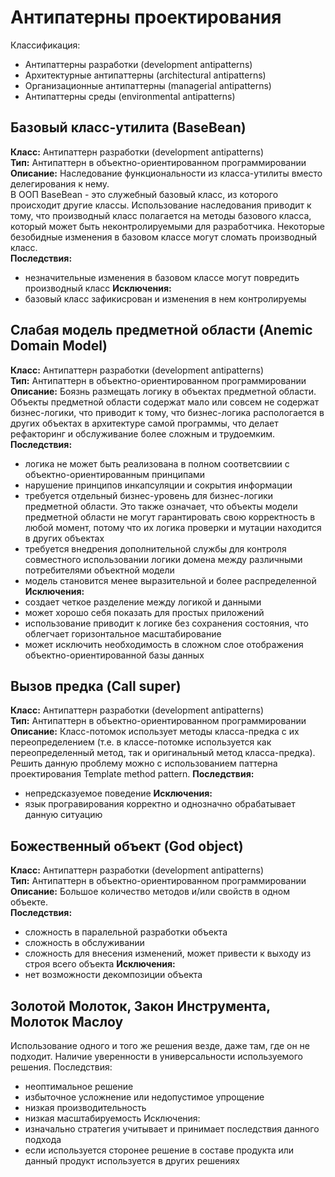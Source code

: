 # Антипатерны проектирования

Классификация:  
* Антипаттерны разработки (development antipatterns)
* Архитектурные антипаттерны (architectural antipatterns)
* Организационные антипаттерны (managerial antipatterns)
* Антипаттерны среды (environmental antipatterns)

## Базовый класс-утилита (BaseBean)
**Класс:** Антипаттерн разработки (development antipatterns)  
**Тип:** Антипаттерн в объектно-ориентированном программировании  
**Описание:** Наследование функциональности из класса-утилиты вместо делегирования к нему.  
В ООП BaseBean - это служебный базовый класс, из которого происходит другие классы. Использование наследования приводит к тому, что производный класс полагается на методы базового класса, который может быть неконтролируемыми для разработчика. Некоторые безобидные изменения в базовом классе могут сломать производный класс.  
**Последствия:**
* незначительные изменения в базовом классе могут повредить производный класс
**Исключения:**
* базовый класс зафикисрован и изменения в нем контролируемы

## Слабая модель предметной области (Anemic Domain Model)
**Класс:** Антипаттерн разработки (development antipatterns)  
**Тип:** Антипаттерн в объектно-ориентированном программировании  
**Описание:** Боязнь размещать логику в объектах предметной области. Объекты предметной области содержат мало или совсем не содержат бизнес-логики, что приводит к тому, что бизнес-логика распологается в других объектах в архитектуре самой программы, что делает рефакторинг и обслуживание более сложным и трудоемким.  
**Последствия:**
* логика не может быть реализована в полном соответсвиии с объектно-ориентированным принципами
* нарушение принципов инкапсуляции и сокрытия информации
* требуется отдельный бизнес-уровень для бизнес-логики предметной области. Это также означает, что объекты модели предметной области не могут гарантировать свою корректность в любой момент, потому что их логика проверки и мутации находится в других объектах
* требуется внедрения дополнительной службы для контроля совместного использовании логики домена между различными потребителями объектной модели
* модель становится менее выразительной и более распределенной
**Исключения:**
* создает четкое разделение между логикой и данными
* может хорошо себя показать для простых приложений
* использование приводит к логике без сохранения состояния, что облегчает горизонтальное масштабирование
* может исключить необходимость в сложном слое отображения объектно-ориентированной базы данных

## Вызов предка (Call super)
**Класс:** Антипаттерн разработки (development antipatterns)  
**Тип:** Антипаттерн в объектно-ориентированном программировании  
**Описание:** Класс-потомок использует методы класса-предка с их переопределением (т.е. в классе-потомке используется как переопределенный метод, так и оригинальный метод класса-предка). Решить данную проблему можно с использованием паттерна проектирования Template method pattern.
**Последствия:**
* непредсказуемое поведение
**Исключения:**
* язык програвирования корректно и однозначно обрабатывает данную ситуацию

## Божественный объект (God object)
**Класс:** Антипаттерн разработки (development antipatterns)  
**Тип:** Антипаттерн в объектно-ориентированном программировании  
**Описание:** Большое количество методов и/или свойств в одном объекте.  
**Последствия:**
* сложность в паралельной разработки объекта
* сложность в обслуживании
* сложность для внесения изменений, может привести к выходу из строя всего объекта
**Исключения:**
* нет возможности декомпозиции объекта

## 

## Золотой Молоток, Закон Инструмента, Молоток Маслоу
Использование одного и того же решения везде, даже там, где он не подходит. Наличие уверенности в универсальности 
используемого решения.
Последствия:  
* неоптимальное решение
* избыточное усложнение или недопустимое упрощение
* низкая производительность
* низкая масштабируемость
Исключения:
* изначально стратегия учитывает и принимает последствия данного подхода
* если используется сторонее решение в составе продукта или данный продукт используется в других решениях

